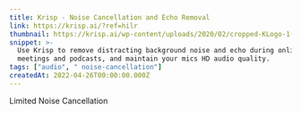 ```yaml
---
title: Krisp - Noise Cancellation and Echo Removal
link: https://krisp.ai/?ref=hilr
thumbnail: https://krisp.ai/wp-content/uploads/2020/02/cropped-KLogo-1-180x180.png
snippet: >-
  Use Krisp to remove distracting background noise and echo during online
  meetings and podcasts, and maintain your mics HD audio quality.
tags: ["audio", " noise-cancellation"]
createdAt: 2022-04-26T00:00:00.000Z
---
```

Limited Noise Cancellation